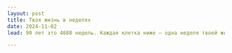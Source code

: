 ```yaml
---
layout: post
title: Твоя жизнь в неделях
date: 2024-11-02
lead: 90 лет это 4680 недель. Каждая клетка ниже — одна неделя твоей жизни. Визуализация вдохновлена [статьей](https://waitbutwhy.com/2014/05/life-weeks.html) Тима Урбана

---
```


<html>
    <style>


        :root {
            --bg: #0a0a0a;
            --fg: #fafafa;
            --gray-1: #1a1a1a;
            --gray-2: #2a2a2a;
            --gray-3: #3a3a3a;
            --gray-4: #8a8a8a;
            --accent: #fafafa;
        }

        /* Landing Screen */
        .landing {
            min-height: 50vh;
            display: flex;
            flex-direction: column;
            justify-content: center;
            align-items: center;
            padding: 40px 24px;
        }

        .landing-content {
            max-width: 520px;
            width: 100%;
        }

        .landing h1 {
            font-family: 'Space Grotesk', sans-serif;
            font-size: clamp(2.5rem, 8vw, 5rem);
            font-weight: 600;
            letter-spacing: -0.04em;
            line-height: 1.05;
            margin-bottom: 80px;
            text-align: center;
        }

        .date-picker-wrapper {
            position: relative;
        }

        .date-label {
            font-size: 13px;
            text-transform: uppercase;
            letter-spacing: 0.12em;
            color: var(--gray-4);
            font-weight: 500;
            margin-bottom: 32px;
            text-align: center;
        }

        .date-selects {
            display: grid;
            grid-template-columns: 1fr 2fr 1.2fr;
            gap: 16px;
            margin-bottom: 60px;
        }

        .select-wrapper {
            position: relative;
        }

        .select-label {
            font-size: 11px;
            text-transform: uppercase;
            letter-spacing: 0.1em;
            color: var(--gray-4);
            font-weight: 500;
            margin-bottom: 12px;
            display: block;
        }

        select {
            appearance: none;
            -webkit-appearance: none;
            -moz-appearance: none;
            font-family: 'Space Grotesk', sans-serif;
            font-size: clamp(1.2rem, 3vw, 1.6rem);
            font-weight: 500;
            letter-spacing: -0.01em;
            padding: 16px 0;
            background: transparent;
            border: none;
            border-bottom: 2px solid var(--gray-2);
            color: var(--fg);
            outline: none;
            transition: border-color 0.2s ease;
            width: 100%;
            cursor: pointer;
        }

        select:focus {
            border-bottom-color: var(--fg);
        }

        select option {
            background: var(--bg);
            color: var(--fg);
            font-size: 16px;
            padding: 12px;
        }

        .select-wrapper::after {
            content: '';
            position: absolute;
            right: 0;
            bottom: 20px;
            width: 0;
            height: 0;
            border-left: 5px solid transparent;
            border-right: 5px solid transparent;
            border-top: 5px solid var(--gray-4);
            pointer-events: none;
            transition: transform 0.2s ease;
        }

        select:focus + .select-wrapper::after {
            transform: rotate(180deg);
        }

        .landing button {
            font-family: 'Space Grotesk', sans-serif;
            font-size: 16px;
            font-weight: 500;
            letter-spacing: 0.02em;
            padding: 20px 0;
            background: var(--fg);
            color: var(--bg);
            border: none;
            cursor: pointer;
            transition: all 0.2s ease;
            width: 100%;
            opacity: 0;
            pointer-events: none;
            transition: opacity 0.3s ease;
        }

        .landing button.visible {
            opacity: 1;
            pointer-events: all;
        }

        .landing button:hover {
            opacity: 0.9;
        }

        .landing button:active {
            transform: scale(0.98);
        }

        h1 {
            font-family: 'Space Grotesk', sans-serif;
            font-size: clamp(2.5rem, 6vw, 4rem);
            font-weight: 600;
            letter-spacing: -0.04em;
            line-height: 1.1;
            margin-bottom: 24px;
        }

        .subtitle {
            font-size: 18px;
            color: var(--gray-4);
            font-weight: 300;
            line-height: 1.7;
            max-width: 540px;
        }

        .subtitle a {
            color: var(--fg);
            text-decoration: none;
            border-bottom: 1px solid var(--gray-3);
            transition: border-color 0.2s ease;
        }

        .subtitle a:hover {
            border-bottom-color: var(--fg);
        }

        /* Grid Section */
        .grid-section {
            display: none;
            margin-bottom: 80px;
            padding-bottom: 80px;
            border-bottom: 1px solid var(--gray-2);
        }

        .grid-section.visible {
            display: block;
        }

        .grid-header {
            display: flex;
            justify-content: space-between;
            align-items: baseline;
            margin-bottom: 40px;
            flex-wrap: wrap;
            gap: 16px;
        }

        .grid-title {
            font-family: 'Space Grotesk', sans-serif;
            font-size: 20px;
            margin-top: 0 !important;
            font-weight: 500;
            letter-spacing: -0.01em;
        }

        .grid-meta {
            font-size: 13px;
            color: var(--gray-4);
            text-transform: uppercase;
            letter-spacing: 0.08em;
        }

        .grid {
            display: grid;
            grid-template-columns: repeat(52, 1fr);
            gap: 2px;
            margin-bottom: 40px;
        }

        .cell {
            aspect-ratio: 1;
            background: var(--gray-1);
            transition: background 0.15s ease;
        }

        .cell:hover {
            background: var(--gray-2);
        }

        .cell.lived {
            background: var(--fg);
        }

        .cell.lived:hover {
            background: var(--gray-4);
        }

        .legend {
            display: flex;
            gap: 32px;
            font-size: 13px;
            color: var(--gray-4);
        }

        .legend-item {
            display: flex;
            align-items: center;
            gap: 10px;
        }

        .legend-box {
            width: 14px;
            height: 14px;
        }

        .legend-box.lived {
            background: var(--fg);
        }

        .legend-box.future {
            background: var(--gray-1);
        }

        /* Stats Section */
        .stats {
            display: none;
            grid-template-columns: repeat(auto-fit, minmax(140px, 1fr));
            gap: 32px;
            margin-bottom: 80px;
        }

        .stats.visible {
            display: grid;
        }

        .stat {
            display: flex;
            flex-direction: column;
            gap: 8px;
        }

        .stat-value {
            font-family: 'Space Grotesk', sans-serif;
            font-size: 36px;
            font-weight: 600;
            letter-spacing: -0.02em;
            line-height: 1;
        }

        .stat-label {
            font-size: 13px;
            color: var(--gray-4);
            text-transform: uppercase;
            letter-spacing: 0.08em;
            font-weight: 400;
        }

        /* Actions */
        .actions {
            text-align: center;
            padding-top: 40px;
            border-top: 1px solid var(--gray-2);
            display: none;
        }

        .actions.visible {
            display: block;
        }

        .reset {
            font-family: 'Inter', sans-serif;
            font-size: 14px;
            color: var(--gray-4);
            text-decoration: none;
            letter-spacing: 0.02em;
            transition: color 0.2s ease;
        }

        .reset:hover {
            color: var(--fg);
        }

        .main-content {
            display: none;
        }

        .main-content.visible {
            display: block;
        }

        @media (max-width: 768px) {

            .landing h1 {
                margin-bottom: 60px;
            }

            .date-selects {
                gap: 12px;
                margin-bottom: 40px;
            }

            select {
                font-size: 1.2rem;
                padding: 12px 0;
            }

            .select-wrapper::after {
                bottom: 16px;
            }

            header {
                margin-bottom: 60px;
                padding-bottom: 32px;
            }

            h1 {
                margin-bottom: 20px;
            }

            .grid-section {
                margin-bottom: 60px;
                padding-bottom: 60px;
            }

            .stats {
                margin-bottom: 60px;
            }

            .grid {
                gap: 1px;
            }

            .legend {
                flex-direction: column;
                gap: 16px;
            }
        }

        @media (max-width: 480px) {
            .grid {
                gap: 1px;
            }

            .date-selects {
                grid-template-columns: 80px 1fr 100px;
                gap: 10px;
            }

            select {
                font-size: 1rem;
            }
        }
    </style>

    <!-- Landing Screen -->
    <div class="landing" id="landing">
        <div class="landing-content">            
            <div class="date-picker-wrapper">
                <div class="date-label">Дата рождения</div>
                
                <div class="date-selects">
                    <div class="select-wrapper">
                        <label class="select-label">День</label>
                        <select id="daySelect">
                            <option value="" disabled selected>––</option>
                        </select>
                    </div>
                    
                    <div class="select-wrapper">
                        <label class="select-label">Месяц</label>
                        <select id="monthSelect">
                            <option value="" disabled selected>––––––</option>
                            <option value="1">Январь</option>
                            <option value="2">Февраль</option>
                            <option value="3">Март</option>
                            <option value="4">Апрель</option>
                            <option value="5">Май</option>
                            <option value="6">Июнь</option>
                            <option value="7">Июль</option>
                            <option value="8">Август</option>
                            <option value="9">Сентябрь</option>
                            <option value="10">Октябрь</option>
                            <option value="11">Ноябрь</option>
                            <option value="12">Декабрь</option>
                        </select>
                    </div>
                    
                    <div class="select-wrapper">
                        <label class="select-label">Год</label>
                        <select id="yearSelect">
                            <option value="" disabled selected>––––</option>
                        </select>
                    </div>
                </div>
            </div>

            <button id="submitButton">Продолжить</button>
        </div>
    </div>

    <!-- Main Content -->
    <div class="main-content" id="mainContent">
        <section class="grid-section" id="gridSection">
            <div class="grid-header">
                <h2 class="grid-title">Календарь жизни</h2>
                <span class="grid-meta">52 недели × 90 лет</span>
            </div>
            
            <div class="grid" id="grid"></div>
            
            <div class="legend">
                <div class="legend-item">
                    <div class="legend-box lived"></div>
                    <span>Прожитые недели</span>
                </div>
                <div class="legend-item">
                    <div class="legend-box future"></div>
                    <span>Будущие недели</span>
                </div>
            </div>
        </section>

        <section class="stats" id="stats"></section>

        <div class="actions" id="actions">
            <a href="#" class="reset" id="reset">Сбросить данные</a>
        </div>
    </div>

    <script>
        const landing = document.getElementById('landing');
        const mainContent = document.getElementById('mainContent');
        const daySelect = document.getElementById('daySelect');
        const monthSelect = document.getElementById('monthSelect');
        const yearSelect = document.getElementById('yearSelect');
        const submitButton = document.getElementById('submitButton');
        const header = document.getElementById('header');
        const statsSection = document.getElementById('stats');
        const gridSection = document.getElementById('gridSection');
        const grid = document.getElementById('grid');
        const resetLink = document.getElementById('reset');
        const actions = document.getElementById('actions');

        // Populate days (1-31)
        for (let i = 1; i <= 31; i++) {
            const option = document.createElement('option');
            option.value = i;
            option.textContent = i;
            daySelect.appendChild(option);
        }

        // Populate years (1920 - current year)
        const currentYear = new Date().getFullYear();
        for (let i = currentYear; i >= 1920; i--) {
            const option = document.createElement('option');
            option.value = i;
            option.textContent = i;
            yearSelect.appendChild(option);
        }

        // Check if all selects have values
        function checkFormComplete() {
            if (daySelect.value && monthSelect.value && yearSelect.value) {
                submitButton.classList.add('visible');
            } else {
                submitButton.classList.remove('visible');
            }
        }

        daySelect.addEventListener('change', checkFormComplete);
        monthSelect.addEventListener('change', checkFormComplete);
        yearSelect.addEventListener('change', checkFormComplete);

        function getDateString() {
            const day = daySelect.value.padStart(2, '0');
            const month = monthSelect.value.padStart(2, '0');
            const year = yearSelect.value;
            return `${year}-${month}-${day}`;
        }

        function calculateWeeksLived(dob) {
            const now = new Date();
            const birthDate = new Date(dob);
            const diffMs = now - birthDate;
            return Math.floor(diffMs / (1000 * 60 * 60 * 24 * 7));
        }

        function calculateAge(dob) {
            const now = new Date();
            const birthDate = new Date(dob);
            let age = now.getFullYear() - birthDate.getFullYear();
            const monthDiff = now.getMonth() - birthDate.getMonth();
            
            if (monthDiff < 0 || (monthDiff === 0 && now.getDate() < birthDate.getDate())) {
                age--;
            }
            return age;
        }

        function renderGrid(weeksLived) {
            const totalWeeks = 52 * 90;
            grid.innerHTML = '';
            
            for (let i = 0; i < totalWeeks; i++) {
                const cell = document.createElement('div');
                cell.className = 'cell';
                if (i < weeksLived) {
                    cell.classList.add('lived');
                }
                grid.appendChild(cell);
            }
        }

        function renderStats(dob) {
            const weeksLived = calculateWeeksLived(dob);
            const totalWeeks = 52 * 90;
            const age = calculateAge(dob);
            const percentLived = ((weeksLived / totalWeeks) * 100).toFixed(1);

            statsSection.innerHTML = `
                <div class="stat">
                    <div class="stat-value">${age}</div>
                    <div class="stat-label">Лет прожито</div>
                </div>
                <div class="stat">
                    <div class="stat-value">${weeksLived.toLocaleString('ru-RU')}</div>
                    <div class="stat-label">Недель прошло</div>
                </div>
                <div class="stat">
                    <div class="stat-value">${(totalWeeks - weeksLived).toLocaleString('ru-RU')}</div>
                    <div class="stat-label">Недель осталось</div>
                </div>
                <div class="stat">
                    <div class="stat-value">${percentLived}%</div>
                    <div class="stat-label">Пути пройдено</div>
                </div>
            `;
        }

        function showVisualization(dob) {
            const weeksLived = calculateWeeksLived(dob);
            
            renderGrid(weeksLived);
            renderStats(dob);
            
            landing.style.display = 'none';
            mainContent.classList.add('visible');
            gridSection.classList.add('visible');
            statsSection.classList.add('visible');
            actions.classList.add('visible');
        }

        function hideVisualization() {
            landing.style.display = 'flex';
            mainContent.classList.remove('visible');
            gridSection.classList.remove('visible');
            statsSection.classList.remove('visible');
            actions.classList.remove('visible');
            
            daySelect.value = '';
            monthSelect.value = '';
            yearSelect.value = '';
            submitButton.classList.remove('visible');
        }

        function init() {
            const storedDob = localStorage.getItem('dob');
            if (storedDob) {
                showVisualization(storedDob);
            }
        }

        submitButton.addEventListener('click', () => {
            const dob = getDateString();
            if (daySelect.value && monthSelect.value && yearSelect.value) {
                localStorage.setItem('dob', dob);
                showVisualization(dob);
            }
        });

        resetLink.addEventListener('click', (e) => {
            e.preventDefault();
            localStorage.removeItem('dob');
            hideVisualization();
        });

        init();
    </script>
</html>